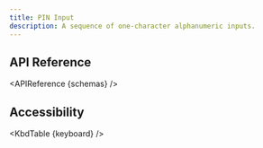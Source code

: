 ```yaml
---
title: PIN Input
description: A sequence of one-character alphanumeric inputs.
---
```


<script>
    import { APIReference, KbdTable } from '$docs/components'
    export let schemas
    export let keyboard
</script>

## API Reference

<APIReference {schemas} />

## Accessibility

<KbdTable {keyboard} />

